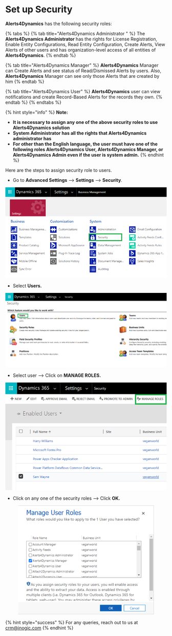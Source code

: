 # Set up Security

**Alerts4Dynamics** has the following security roles:

{% tabs %}
{% tab title="Alerts4Dynamics Administrator " %}
The **Alerts4Dynamics Administrator** has the rights for License Registration, Enable Entity Configurations, Read Entity Configuration, Create Alerts, View Alerts of other users and has organization-level access of all entities of **Alerts4Dynamics**.
{% endtab %}

{% tab title="Alerts4Dynamics Manager" %}
**Alerts4Dynamics** Manager can Create Alerts and see status of Read/Dismissed Alerts by users. Also, **Alerts4Dynamics** Manager can see only those Alerts that are created by him
{% endtab %}

{% tab title="Alerts4Dynamics User" %}
**Alerts4Dynamics** user can view notifications and create Record-Based Alerts for the records they own.
{% endtab %}
{% endtabs %}

{% hint style="info" %}
**Note:**&#x20;

* **It is necessary to assign any one of the above security roles to use Alerts4Dynamics solution**
* **System Administrator has all the rights that Alerts4Dynamics administrator has**
* **For other than the English language, the user must have one of the following roles Alerts4Dynamics User, Alerts4Dynamics Manager, or Alerts4Dynamics Admin even if the user is system admin.**
{% endhint %}

Here are the steps to assign security role to users.

* Go to **Advanced Settings** --> **Settings** --> **Security**.

![](../../.gitbook/assets/aa.png)

* Select **Users.**

![](<../../.gitbook/assets/bb (2).png>)

* Select user --> Click on **MANAGE ROLES.**

![](<../../.gitbook/assets/11 (13).png>)

* Click on any one of the security roles --> Click **OK.**

<figure><img src="../../.gitbook/assets/4 (29).png" alt=""><figcaption></figcaption></figure>

{% hint style="success" %}
For any queries, reach out to us at [crm@inogic.com](mailto:crm@inogic.com)
{% endhint %}
